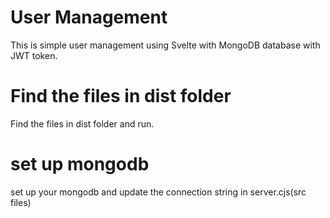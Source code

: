 # User Management

This is simple user management using Svelte with MongoDB database with JWT token.

# Find the files in dist folder

Find the files in dist folder and run.

# set up mongodb
set up your mongodb and update the connection string in server.cjs(src files)


